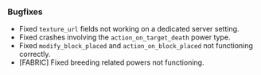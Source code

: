 ### Bugfixes
- Fixed `texture_url` fields not working on a dedicated server setting.
- Fixed crashes involving the `action_on_target_death` power type.
- Fixed `modify_block_placed` and `action_on_block_placed` not functioning correctly.
- [FABRIC] Fixed breeding related powers not functioning.
